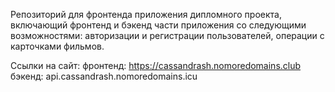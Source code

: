 
Репозиторий для фронтенда приложения дипломного проекта, включающий фронтенд и бэкенд части приложения со следующими возможностями: авторизации и регистрации пользователей, операции с карточками фильмов. 

Ссылки на сайт:
фронтенд: https://cassandrash.nomoredomains.club
бэкенд: api.cassandrash.nomoredomains.icu